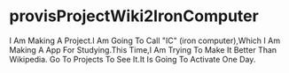 # provisProjectWiki2IronComputer
I Am Making A Project.I Am Going To Call "IC" (iron computer),Which I Am Making A App For Studying.This Time,I Am Trying To Make It Better Than Wikipedia.
Go To Projects To See It.It Is Going To Activate One Day.
